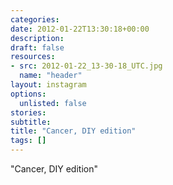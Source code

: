 ```yaml
---
categories:
date: 2012-01-22T13:30:18+00:00
description:
draft: false
resources:
- src: 2012-01-22_13-30-18_UTC.jpg
  name: "header"
layout: instagram
options:
  unlisted: false
stories:
subtitle:
title: "Cancer, DIY edition"
tags: []
---
```


"Cancer, DIY edition"
